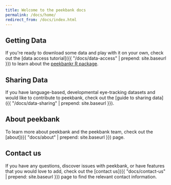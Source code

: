 ```yaml
---
title: Welcome to the peekbank docs
permalink: /docs/home/
redirect_from: /docs/index.html
---
```



## Getting Data

If you're ready to download some data and play with it on your own, check out the [data access tutorial]({{ "/docs/data-access" | prepend: site.baseurl }})
to learn about the [peekbankr R package](https://github.com/langcog/peekbankr).

## Sharing Data

If you have language-based, developmental eye-tracking datasets and would like to contribute to peekbank, check out the [guide to sharing data]({{ "/docs/data-sharing" | prepend: site.baseurl }}). 

## About peekbank

To learn more about peekbank and the peekbank team, check out the [about]({{ "docs/about" | prepend: site.baseurl }}) page.

## Contact us

If you have any questions, discover issues with peekbank, or have features that you would love to add, check out the [contact us]({{ "docs/contact-us" | prepend: site.baseurl }}) page to find the relevant contact information.
